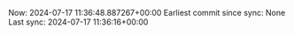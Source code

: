 Now: 2024-07-17 11:36:48.887267+00:00 Earliest commit since sync: None Last sync: 2024-07-17 11:36:16+00:00
